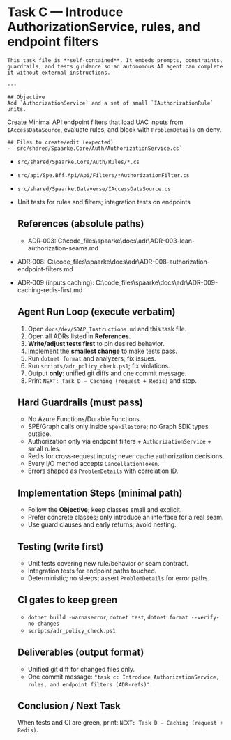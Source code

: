 # Task C — Introduce AuthorizationService, rules, and endpoint filters

    This task file is **self‑contained**. It embeds prompts, constraints, guardrails, and tests guidance so an autonomous AI agent can complete it without external instructions.

    ---

    ## Objective
    Add `AuthorizationService` and a set of small `IAuthorizationRule` units.
Create Minimal API endpoint filters that load UAC inputs from `IAccessDataSource`, evaluate rules, and block with `ProblemDetails` on deny.

    ## Files to create/edit (expected)
    - `src/shared/Spaarke.Core/Auth/AuthorizationService.cs`
- `src/shared/Spaarke.Core/Auth/Rules/*.cs`
- `src/api/Spe.Bff.Api/Api/Filters/*AuthorizationFilter.cs`
- `src/shared/Spaarke.Dataverse/IAccessDataSource.cs`
- Unit tests for rules and filters; integration tests on endpoints

    ## References (absolute paths)
    - ADR‑003: C:\code_files\spaarke\docs\adr\ADR-003-lean-authorization-seams.md
- ADR‑008: C:\code_files\spaarke\docs\adr\ADR-008-authorization-endpoint-filters.md
- ADR‑009 (inputs caching): C:\code_files\spaarke\docs\adr\ADR-009-caching-redis-first.md

    ## Agent Run Loop (execute verbatim)
    1. Open `docs/dev/SDAP_Instructions.md` and this task file.
    2. Open all ADRs listed in **References**.
    3. **Write/adjust tests first** to pin desired behavior.
    4. Implement the **smallest change** to make tests pass.
    5. Run `dotnet format` and analyzers; fix issues.
    6. Run `scripts/adr_policy_check.ps1`; fix violations.
    7. Output **only**: unified git diffs and one commit message.
    8. Print `NEXT: Task D — Caching (request + Redis)` and stop.

    ## Hard Guardrails (must pass)
    - No Azure Functions/Durable Functions.
    - SPE/Graph calls only inside `SpeFileStore`; no Graph SDK types outside.
    - Authorization only via endpoint filters + `AuthorizationService` + small rules.
    - Redis for cross‑request inputs; never cache authorization decisions.
    - Every I/O method accepts `CancellationToken`.
    - Errors shaped as `ProblemDetails` with correlation ID.

    ## Implementation Steps (minimal path)
    - Follow the **Objective**; keep classes small and explicit.
    - Prefer concrete classes; only introduce an interface for a real seam.
    - Use guard clauses and early returns; avoid nesting.

    ## Testing (write first)
    - Unit tests covering new rule/behavior or seam contract.
    - Integration tests for endpoint paths touched.
    - Deterministic; no sleeps; assert `ProblemDetails` for error paths.

    ## CI gates to keep green
    - `dotnet build -warnaserror`, `dotnet test`, `dotnet format --verify-no-changes`
    - `scripts/adr_policy_check.ps1`

    ## Deliverables (output format)
    - Unified git diff for changed files only.
    - One commit message: `"task c: Introduce AuthorizationService, rules, and endpoint filters (ADR-refs)"`.

    ## Conclusion / Next Task
    When tests and CI are green, print: `NEXT: Task D — Caching (request + Redis)`.
